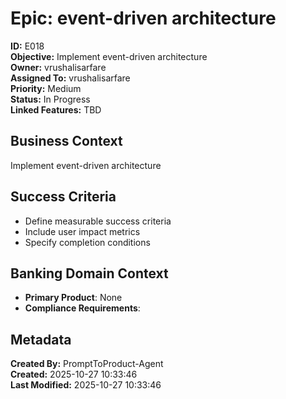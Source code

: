 # Epic: event-driven architecture

**ID:** E018  
**Objective:** Implement event-driven architecture  
**Owner:** vrushalisarfare  
**Assigned To:** vrushalisarfare  
**Priority:** Medium  
**Status:** In Progress  
**Linked Features:** TBD  

## Business Context
Implement event-driven architecture

## Success Criteria
- Define measurable success criteria
- Include user impact metrics
- Specify completion conditions

## Banking Domain Context
- **Primary Product**: None
- **Compliance Requirements**: 

## Metadata
**Created By:** PromptToProduct-Agent  
**Created:** 2025-10-27 10:33:46  
**Last Modified:** 2025-10-27 10:33:46  

